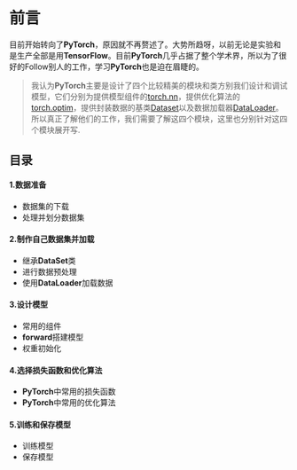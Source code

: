 # 前言

目前开始转向了**PyTorch**，原因就不再赘述了。大势所趋呀，以前无论是实验和是生产全部是用**TensorFlow**。目前**PyTorch**几乎占据了整个学术界，所以为了很好的Follow别人的工作，学习**PyTorch**也是迫在眉睫的。
>我认为**PyTorch**主要是设计了四个比较精美的模块和类方别我们设计和调试模型，它们分别为提供模型组件的[torch.nn](https://pytorch.org/docs/stable/nn.html)，提供优化算法的[torch.optim](https://pytorch.org/docs/stable/optim.html)，提供封装数据的基类[Dataset](https://pytorch.org/docs/stable/data.html?highlight=dataset#torch.utils.data.Dataset)以及数据加载器[DataLoader](https://pytorch.org/docs/stable/data.html?highlight=dataloader#torch.utils.data.DataLoader)。所以真正了解他们的工作，我们需要了解这四个模块，这里也分别针对这四个模块展开写.

## 目录
#### 1.数据准备

* 数据集的下载
* 处理并划分数据集

#### 2.制作自己数据集并加载
* 继承**DataSet**类
* 进行数据预处理
* 使用**DataLoader**加载数据

#### 3.设计模型
* 常用的组件
* **forward**搭建模型
* 权重初始化

#### 4.选择损失函数和优化算法

* **PyTorch**中常用的损失函数
* **PyTorch**中常用的优化算法 

#### 5.训练和保存模型
* 训练模型
* 保存模型